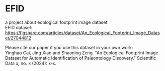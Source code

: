 # EFID
a project about ecological footprint image dataset <br>
EFID dataset: https://figshare.com/articles/dataset/An_Ecological_Footprint_Image_Dataset/27044812 <br>

Please cite our paper if you use this dataset in your own work: <br>
Yinghao Cai, Jing Xiao and Shaoning Zeng. "An Ecological Footprint Image Dataset for Automatic Identification of Paleontology Discovery." Scientific Data x, no. x (2024): x-x.
